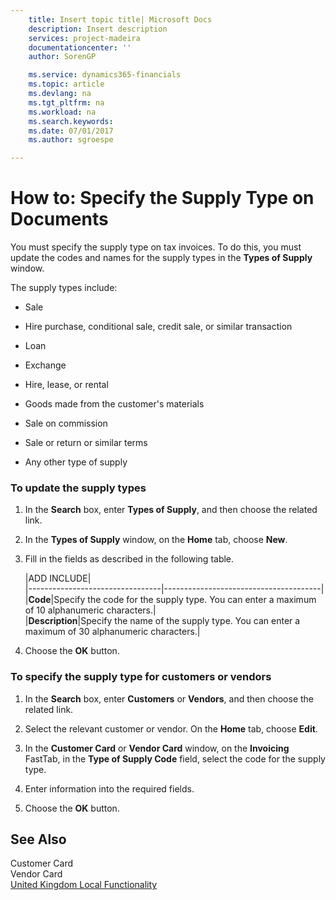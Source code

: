 ```yaml
---
    title: Insert topic title| Microsoft Docs
    description: Insert description
    services: project-madeira
    documentationcenter: ''
    author: SorenGP

    ms.service: dynamics365-financials
    ms.topic: article
    ms.devlang: na
    ms.tgt_pltfrm: na
    ms.workload: na
    ms.search.keywords:
    ms.date: 07/01/2017
    ms.author: sgroespe

---
```

# How to: Specify the Supply Type on Documents
You must specify the supply type on tax invoices. To do this, you must update the codes and names for the supply types in the **Types of Supply** window.  
  
 The supply types include:  
  
-   Sale  
  
-   Hire purchase, conditional sale, credit sale, or similar transaction  
  
-   Loan  
  
-   Exchange  
  
-   Hire, lease, or rental  
  
-   Goods made from the customer's materials  
  
-   Sale on commission  
  
-   Sale or return or similar terms  
  
-   Any other type of supply  
  
### To update the supply types  
  
1.  In the **Search** box, enter **Types of Supply**, and then choose the related link.  
  
2.  In the **Types of Supply** window, on the **Home** tab, choose **New**.  
  
3.  Fill in the fields as described in the following table.  
  
    |ADD INCLUDE<!--[!INCLUDE[bp_tablefield](../../includes/bp_tabledescription_md.md)]-->|  
    |---------------------------------|---------------------------------------|  
    |**Code**|Specify the code for the supply type. You can enter a maximum of 10 alphanumeric characters.|  
    |**Description**|Specify the name of the supply type. You can enter a maximum of 30 alphanumeric characters.|  
  
4.  Choose the **OK** button.  
  
### To specify the supply type for customers or vendors  
  
1.  In the **Search** box, enter **Customers** or **Vendors**, and then choose the related link.  
  
2.  Select the relevant customer or vendor. On the **Home** tab, choose **Edit**.  
  
3.  In the **Customer Card** or **Vendor Card** window, on the **Invoicing** FastTab, in the **Type of Supply Code** field, select the code for the supply type.  
  
4.  Enter information into the required fields.  
  
5.  Choose the **OK** button.  
  
## See Also  
 Customer Card   
 Vendor Card   
 [United Kingdom Local Functionality](../united-kingdom-local-functionality.md)